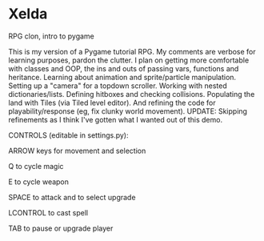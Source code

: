 # Xelda
RPG clon, intro to pygame

This is my version of a Pygame tutorial RPG. My comments are verbose for learning
purposes, pardon the clutter. I plan on getting more comfortable with classes and 
OOP, the ins and outs of passing vars, functions and heritance. Learning about 
animation and sprite/particle manipulation. Setting up a "camera" for a topdown 
scroller. Working with nested dictionaries/lists. Defining hitboxes and checking 
collisions. Populating the land with Tiles (via Tiled level editor). And refining 
the code for playability/response (eg, fix clunky world movement).
UPDATE: Skipping refinements as I think I've gotten what I wanted out of this demo.

CONTROLS (editable in settings.py):

ARROW keys for movement and selection

Q to cycle magic

E to cycle weapon

SPACE to attack and to select upgrade

LCONTROL to cast spell

TAB to pause or upgrade player

